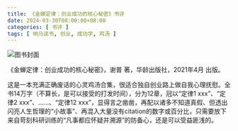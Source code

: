 ```yaml
---
title: 《金蝉定律：创业成功的核心秘密》书评
date: 2024-03-30T08:00:00+08:00
categories: [ 书评 ]
tags: [ 响马读书, 创业, 成功学, 鸡汤 ]
---
```


<div class="p-3 text-center">
  <img class="img-fluid" src="/images/2024/0330-1/book-cover.png" alt="图书封面">
</div>

《金蝉定律：创业成功的核心秘密》，谢普 著，华龄出版社，2021年4月 出版。

这是一本充满正确废话的心灵鸡汤合集，很适合独自创业路上做自我心理抚慰。全书14万字（不算长，是可以接受的打发时间），分为12章，冠以“定律1 xxx”、“定律2 xxx”、……、“定律12 xxx”，显得言之凿凿，再配以诸多不知道真假、但透出闪亮人生哲理的“小故事”、再混入大量没有citation的数字或百分比，只需要放下来自苛刻科研训练的“凡事都应怀疑并溯源”的防备心，还是可以受益匪浅的。
